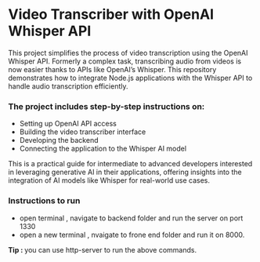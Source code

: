# Video Transcriber with OpenAI Whisper API

This project simplifies the process of video transcription using the OpenAI Whisper API. Formerly a complex task, transcribing audio from videos is now easier thanks to APIs like OpenAI’s Whisper. This repository demonstrates how to integrate Node.js applications with the Whisper API to handle audio transcription efficiently.

### The project includes step-by-step instructions on:

- Setting up OpenAI API access
- Building the video transcriber interface
- Developing the backend
- Connecting the application to the Whisper AI model

This is a practical guide for intermediate to advanced developers interested in leveraging generative AI in their applications, offering insights into the integration of AI models like Whisper for real-world use cases.

### Instructions to run 

- open terminal , navigate to backend folder and run the server on port 1330
- open a new terminal , nvaigate to frone end folder and run it on 8000.

<b>Tip : </b> you can use http-server to run the above commands.